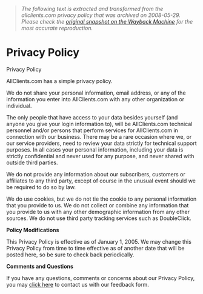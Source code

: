 > *The following text is extracted and transformed from the allclients.com privacy policy that was archived on 2008-05-29. Please check the [original snapshot on the Wayback Machine](https://web.archive.org/web/20080529071659id_/http%3A//www.allclients.com/Privacy.aspx) for the most accurate reproduction.*

# Privacy Policy

Privacy Policy 

AllClients.com has a simple privacy policy.

We do not share your personal information, email address, or any of the information you enter into AllClients.com with any other organization or individual.

The only people that have access to your data besides yourself (and anyone you give your login information to), will be AllClients.com technical personnel and/or persons that perform services for AllClients.com in connection with our business. There may be a rare occasion where we, or our service providers, need to review your data strictly for technical support purposes. In all cases your personal information, including your data is strictly confidential and never used for any purpose, and never shared with outside third parties.

We do not provide any information about our subscribers, customers or affiliates to any third party, except of course in the unusual event should we be required to do so by law. 

We do use cookies, but we do not tie the cookie to any personal information that you provide to us. We do not collect or combine any information that you provide to us with any other demographic information from any other sources. We do not use third party tracking services such as DoubleClick.

**Policy Modifications**

This Privacy Policy is effective as of January 1, 2005. We may change this Privacy Policy from time to time effective as of another date that will be posted here, so be sure to check back periodically. 

**Comments and Questions**

If you have any questions, comments or concerns about our Privacy Policy, you may [click here](mailto:support@allclients.com) to contact us with our feedback form. 
